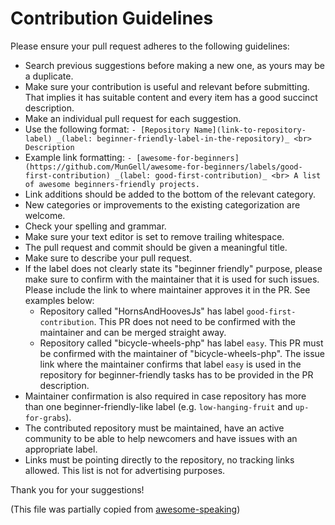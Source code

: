 # Contribution Guidelines

Please ensure your pull request adheres to the following guidelines:

- Search previous suggestions before making a new one, as yours may be a duplicate.
- Make sure your contribution is useful and relevant before submitting. That implies it has suitable content and every item has a good succinct description.
- Make an individual pull request for each suggestion.
- Use the following format: `- [Repository Name](link-to-repository-label) _(label: beginner-friendly-label-in-the-repository)_ <br> Description`
- Example link formatting: `- [awesome-for-beginners](https://github.com/MunGell/awesome-for-beginners/labels/good-first-contribution) _(label: good-first-contribution)_ <br> A list of awesome beginners-friendly projects.`
- Link additions should be added to the bottom of the relevant category.
- New categories or improvements to the existing categorization are welcome.
- Check your spelling and grammar.
- Make sure your text editor is set to remove trailing whitespace.
- The pull request and commit should be given a meaningful title.
- Make sure to describe your pull request.
- If the label does not clearly state its "beginner friendly" purpose, please make sure to confirm with the maintainer that it is used for such issues. Please include the link to where maintainer approves it in the PR. See examples below:
  - Repository called "HornsAndHoovesJs" has label `good-first-contribution`. This PR does not need to be confirmed with the maintainer and can be merged straight away.
  - Repository called "bicycle-wheels-php" has label `easy`. This PR must be confirmed with the maintainer of "bicycle-wheels-php". The issue link where the maintainer confirms that label `easy` is used in the repository for beginner-friendly tasks has to be provided in the PR description.
- Maintainer confirmation is also required in case repository has more than one beginner-friendly-like label (e.g. `low-hanging-fruit` and `up-for-grabs`).
- The contributed repository must be maintained, have an active community to be able to help newcomers and have issues with an appropriate label.
- Links must be pointing directly to the repository, no tracking links allowed. This list is not for advertising purposes.

Thank you for your suggestions!

(This file was partially copied from [awesome-speaking](https://github.com/matteofigus/awesome-speaking))
